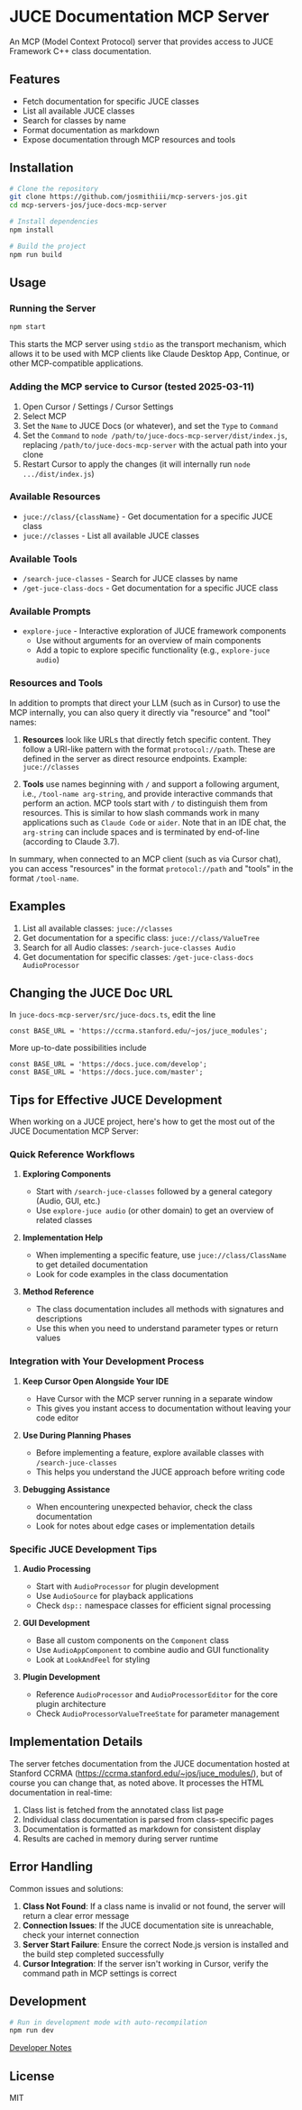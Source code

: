 # JUCE Documentation MCP Server

An MCP (Model Context Protocol) server that provides access to JUCE Framework C++ class documentation.

## Features

- Fetch documentation for specific JUCE classes
- List all available JUCE classes
- Search for classes by name
- Format documentation as markdown
- Expose documentation through MCP resources and tools

## Installation

```bash
# Clone the repository
git clone https://github.com/josmithiii/mcp-servers-jos.git
cd mcp-servers-jos/juce-docs-mcp-server

# Install dependencies
npm install

# Build the project
npm run build
```

## Usage

### Running the Server

```bash
npm start
```

This starts the MCP server using `stdio` as the transport mechanism, which allows it to be used with MCP clients like Claude Desktop App, Continue, or other MCP-compatible applications.

### Adding the MCP service to Cursor (tested 2025-03-11)

1. Open Cursor / Settings / Cursor Settings
2. Select MCP
3. Set the `Name` to JUCE Docs (or whatever), and set the `Type` to `Command`
3. Set the `Command` to `node /path/to/juce-docs-mcp-server/dist/index.js`,
   replacing `/path/to/juce-docs-mcp-server` with the actual path into your clone
5. Restart Cursor to apply the changes (it will internally run `node .../dist/index.js`)

### Available Resources

- `juce://class/{className}` - Get documentation for a specific JUCE class
- `juce://classes` - List all available JUCE classes

### Available Tools

- `/search-juce-classes` - Search for JUCE classes by name
- `/get-juce-class-docs` - Get documentation for a specific JUCE class

### Available Prompts

- `explore-juce` - Interactive exploration of JUCE framework components
  - Use without arguments for an overview of main components
  - Add a topic to explore specific functionality (e.g., `explore-juce audio`)

### Resources and Tools

In addition to prompts that direct your LLM (such as in Cursor) to use
the MCP internally, you can also query it directly via "resource" and
"tool" names:

1. **Resources** look like URLs that directly fetch specific content. They
   follow a URI-like pattern with the format `protocol://path`. These
   are defined in the server as direct resource endpoints.  Example:
   `juce://classes`

2. **Tools** use names beginning with `/` and support a following
   argument, i.e., `/tool-name arg-string`, and provide interactive
   commands that perform an action. MCP tools start with `/` to
   distinguish them from resources. This is similar to how slash
   commands work in many applications such as `Claude Code` or
   `aider`.  Note that in an IDE chat, the `arg-string` can include
   spaces and is terminated by end-of-line (according to Claude 3.7).

In summary, when connected to an MCP client (such as via Cursor chat),
you can access "resources" in the format `protocol://path` and "tools"
in the format `/tool-name`.

## Examples

1. List all available classes: `juce://classes`
2. Get documentation for a specific class: `juce://class/ValueTree`
3. Search for all Audio classes: `/search-juce-classes Audio`
4. Get documentation for specific classes: `/get-juce-class-docs AudioProcessor`

## Changing the JUCE Doc URL

In `juce-docs-mcp-server/src/juce-docs.ts`, edit the line
 ```
 const BASE_URL = 'https://ccrma.stanford.edu/~jos/juce_modules';
 ```
More up-to-date possibilities include 
 ```
 const BASE_URL = 'https://docs.juce.com/develop';
 const BASE_URL = 'https://docs.juce.com/master';
 ```

## Tips for Effective JUCE Development

When working on a JUCE project, here's how to get the most out of the JUCE Documentation MCP Server:

### Quick Reference Workflows

1. **Exploring Components**
   - Start with `/search-juce-classes` followed by a general category (Audio, GUI, etc.)
   - Use `explore-juce audio` (or other domain) to get an overview of related classes

2. **Implementation Help**
   - When implementing a specific feature, use `juce://class/ClassName` to get detailed documentation
   - Look for code examples in the class documentation

3. **Method Reference**
   - The class documentation includes all methods with signatures and descriptions
   - Use this when you need to understand parameter types or return values

### Integration with Your Development Process

1. **Keep Cursor Open Alongside Your IDE**
   - Have Cursor with the MCP server running in a separate window
   - This gives you instant access to documentation without leaving your code editor

2. **Use During Planning Phases**
   - Before implementing a feature, explore available classes with `/search-juce-classes`
   - This helps you understand the JUCE approach before writing code

3. **Debugging Assistance**
   - When encountering unexpected behavior, check the class documentation
   - Look for notes about edge cases or implementation details

### Specific JUCE Development Tips

1. **Audio Processing**
   - Start with `AudioProcessor` for plugin development
   - Use `AudioSource` for playback applications
   - Check `dsp::` namespace classes for efficient signal processing

2. **GUI Development**
   - Base all custom components on the `Component` class
   - Use `AudioAppComponent` to combine audio and GUI functionality
   - Look at `LookAndFeel` for styling

3. **Plugin Development**
   - Reference `AudioProcessor` and `AudioProcessorEditor` for the core plugin architecture
   - Check `AudioProcessorValueTreeState` for parameter management

## Implementation Details

The server fetches documentation from the JUCE documentation hosted at Stanford CCRMA
(https://ccrma.stanford.edu/~jos/juce_modules/), but of course you can change that, as noted above.
It processes the HTML documentation in real-time:

1. Class list is fetched from the annotated class list page
2. Individual class documentation is parsed from class-specific pages
3. Documentation is formatted as markdown for consistent display
4. Results are cached in memory during server runtime

## Error Handling

Common issues and solutions:

1. **Class Not Found**: If a class name is invalid or not found, the server will return a clear error message
2. **Connection Issues**: If the JUCE documentation site is unreachable, check your internet connection
3. **Server Start Failure**: Ensure the correct Node.js version is installed and the build step completed successfully
4. **Cursor Integration**: If the server isn't working in Cursor, verify the command path in MCP settings is correct

## Development

```bash
# Run in development mode with auto-recompilation
npm run dev
```

[Developer Notes](./README-DEV.md)

## License

MIT
